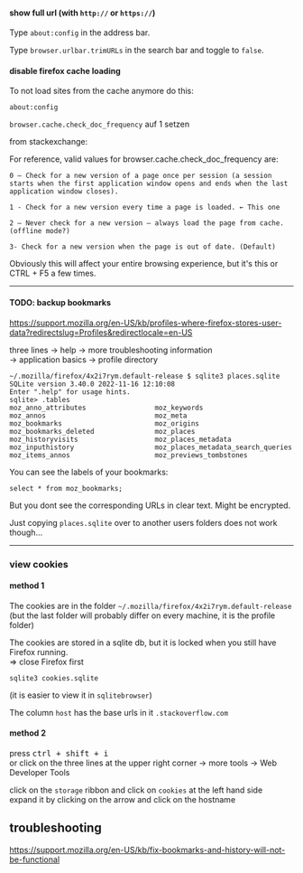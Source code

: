 #### show full url (with `http://` or `https://`)

Type `about:config` in the address bar.

Type `browser.urlbar.trimURLs` in the search bar and toggle to `false`.

#### disable firefox cache loading

To not load sites from the cache anymore do this:

```
about:config
```

`browser.cache.check_doc_frequency` auf 1 setzen

from stackexchange:

For reference, valid values for browser.cache.check_doc_frequency are:

    0 – Check for a new version of a page once per session (a session starts when the first application window opens and ends when the last application window closes).

    1 - Check for a new version every time a page is loaded. ← This one

    2 – Never check for a new version – always load the page from cache. (offline mode?)

    3- Check for a new version when the page is out of date. (Default)

Obviously this will affect your entire browsing experience, but it's this or CTRL + F5 a few times.

***
#### TODO: backup bookmarks

https://support.mozilla.org/en-US/kb/profiles-where-firefox-stores-user-data?redirectslug=Profiles&redirectlocale=en-US

three lines -> help -> more troubleshooting information\
-> application basics -> profile directory

```
~/.mozilla/firefox/4x2i7rym.default-release $ sqlite3 places.sqlite
SQLite version 3.40.0 2022-11-16 12:10:08
Enter ".help" for usage hints.
sqlite> .tables
moz_anno_attributes                 moz_keywords                      
moz_annos                           moz_meta                          
moz_bookmarks                       moz_origins                       
moz_bookmarks_deleted               moz_places                        
moz_historyvisits                   moz_places_metadata               
moz_inputhistory                    moz_places_metadata_search_queries
moz_items_annos                     moz_previews_tombstones
```

You can see the labels of your bookmarks:
```
select * from moz_bookmarks;
```
But you dont see the corresponding URLs in clear text. Might be encrypted.

Just copying `places.sqlite` over to another users folders does not work though...

***

### view cookies
#### method 1
The cookies are in the folder `~/.mozilla/firefox/4x2i7rym.default-release` \
(but the last folder will probably differ on every machine, it is the profile folder)

The cookies are stored in a sqlite db, but it is locked when you still have Firefox running.\
=> close Firefox first

```
sqlite3 cookies.sqlite
```

(it is easier to view it in `sqlitebrowser`)

The column `host` has the base urls in it `.stackoverflow.com`

#### method 2

press <kbd>ctrl + shift + i</kbd> \
or click on the three lines at the upper right corner -> more tools -> Web Developer Tools 

click on the `storage` ribbon and click on `cookies` at the left hand side\
expand it by clicking on the arrow and click on the hostname


## troubleshooting

https://support.mozilla.org/en-US/kb/fix-bookmarks-and-history-will-not-be-functional
